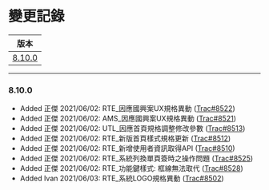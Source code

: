 變更記錄
===
| 版本 |
| :---: |
| [8.10.0](#v8_10_0) |

***
### <a id='v8_10_0'></a>8.10.0
* Added 正傑 2021/06/02: RTE_因應國興案UX規格異動 ([Trac#8522])
* Added 正傑 2021/06/02: AMS_因應國興案UX規格異動 ([Trac#8521])
* Added 正傑 2021/06/02: UTL_因應首頁規格調整修改參數 ([Trac#8513])
* Added 正傑 2021/06/02: RTE_新版首頁樣式規格更新 ([Trac#8512])
* Added 正傑 2021/06/02: RTE_新增使用者資訊取得API ([Trac#8510])
* Added 正傑 2021/06/02: RTE_系統列換單頁簽時之操作問題 ([Trac#8525])
* Added 正傑 2021/06/02: RTE_功能鍵樣式: 框線無法取代 ([Trac#8528])
* Added Ivan 2021/06/03: RTE_系統LOGO規格異動 ([Trac#8502])

[Trac#8522]:http://trac.uneec.com/trac/neco/ticket/8522 "#8522"
[Trac#8521]:http://trac.uneec.com/trac/neco/ticket/8521 "#8521"
[Trac#8513]:http://trac.uneec.com/trac/neco/ticket/8513 "#8513"
[Trac#8512]:http://trac.uneec.com/trac/neco/ticket/8512 "#8512"
[Trac#8510]:http://trac.uneec.com/trac/neco/ticket/8510 "#8510"
[Trac#8525]:http://trac.uneec.com/trac/neco/ticket/8525 "#8525"
[Trac#8528]:http://trac.uneec.com/trac/neco/ticket/8528 "#8528"
[Trac#8502]:http://trac.uneec.com/trac/neco/ticket/8502 "#8502"